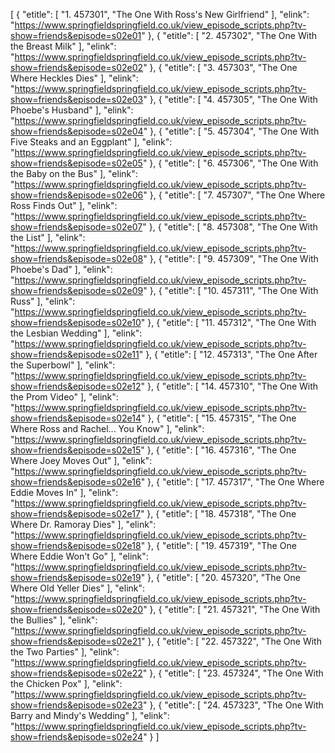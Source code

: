 [
	{
		"etitle": [
			"1. 457301",
			"The One With Ross's New Girlfriend"
		],
		"elink": "https://www.springfieldspringfield.co.uk/view_episode_scripts.php?tv-show=friends&episode=s02e01"
	},
	{
		"etitle": [
			"2. 457302",
			"The One With the Breast Milk"
		],
		"elink": "https://www.springfieldspringfield.co.uk/view_episode_scripts.php?tv-show=friends&episode=s02e02"
	},
	{
		"etitle": [
			"3. 457303",
			"The One Where Heckles Dies"
		],
		"elink": "https://www.springfieldspringfield.co.uk/view_episode_scripts.php?tv-show=friends&episode=s02e03"
	},
	{
		"etitle": [
			"4. 457305",
			"The One With Phoebe's Husband"
		],
		"elink": "https://www.springfieldspringfield.co.uk/view_episode_scripts.php?tv-show=friends&episode=s02e04"
	},
	{
		"etitle": [
			"5. 457304",
			"The One With Five Steaks and an Eggplant"
		],
		"elink": "https://www.springfieldspringfield.co.uk/view_episode_scripts.php?tv-show=friends&episode=s02e05"
	},
	{
		"etitle": [
			"6. 457306",
			"The One With the Baby on the Bus"
		],
		"elink": "https://www.springfieldspringfield.co.uk/view_episode_scripts.php?tv-show=friends&episode=s02e06"
	},
	{
		"etitle": [
			"7. 457307",
			"The One Where Ross Finds Out"
		],
		"elink": "https://www.springfieldspringfield.co.uk/view_episode_scripts.php?tv-show=friends&episode=s02e07"
	},
	{
		"etitle": [
			"8. 457308",
			"The One With the List"
		],
		"elink": "https://www.springfieldspringfield.co.uk/view_episode_scripts.php?tv-show=friends&episode=s02e08"
	},
	{
		"etitle": [
			"9. 457309",
			"The One With Phoebe's Dad"
		],
		"elink": "https://www.springfieldspringfield.co.uk/view_episode_scripts.php?tv-show=friends&episode=s02e09"
	},
	{
		"etitle": [
			"10. 457311",
			"The One With Russ"
		],
		"elink": "https://www.springfieldspringfield.co.uk/view_episode_scripts.php?tv-show=friends&episode=s02e10"
	},
	{
		"etitle": [
			"11. 457312",
			"The One With the Lesbian Wedding"
		],
		"elink": "https://www.springfieldspringfield.co.uk/view_episode_scripts.php?tv-show=friends&episode=s02e11"
	},
	{
		"etitle": [
			"12. 457313",
			"The One After the Superbowl"
		],
		"elink": "https://www.springfieldspringfield.co.uk/view_episode_scripts.php?tv-show=friends&episode=s02e12"
	},
	{
		"etitle": [
			"14. 457310",
			"The One With the Prom Video"
		],
		"elink": "https://www.springfieldspringfield.co.uk/view_episode_scripts.php?tv-show=friends&episode=s02e14"
	},
	{
		"etitle": [
			"15. 457315",
			"The One Where Ross and Rachel... You Know"
		],
		"elink": "https://www.springfieldspringfield.co.uk/view_episode_scripts.php?tv-show=friends&episode=s02e15"
	},
	{
		"etitle": [
			"16. 457316",
			"The One Where Joey Moves Out"
		],
		"elink": "https://www.springfieldspringfield.co.uk/view_episode_scripts.php?tv-show=friends&episode=s02e16"
	},
	{
		"etitle": [
			"17. 457317",
			"The One Where Eddie Moves In"
		],
		"elink": "https://www.springfieldspringfield.co.uk/view_episode_scripts.php?tv-show=friends&episode=s02e17"
	},
	{
		"etitle": [
			"18. 457318",
			"The One Where Dr. Ramoray Dies"
		],
		"elink": "https://www.springfieldspringfield.co.uk/view_episode_scripts.php?tv-show=friends&episode=s02e18"
	},
	{
		"etitle": [
			"19. 457319",
			"The One Where Eddie Won't Go"
		],
		"elink": "https://www.springfieldspringfield.co.uk/view_episode_scripts.php?tv-show=friends&episode=s02e19"
	},
	{
		"etitle": [
			"20. 457320",
			"The One Where Old Yeller Dies"
		],
		"elink": "https://www.springfieldspringfield.co.uk/view_episode_scripts.php?tv-show=friends&episode=s02e20"
	},
	{
		"etitle": [
			"21. 457321",
			"The One With the Bullies"
		],
		"elink": "https://www.springfieldspringfield.co.uk/view_episode_scripts.php?tv-show=friends&episode=s02e21"
	},
	{
		"etitle": [
			"22. 457322",
			"The One With the Two Parties"
		],
		"elink": "https://www.springfieldspringfield.co.uk/view_episode_scripts.php?tv-show=friends&episode=s02e22"
	},
	{
		"etitle": [
			"23. 457324",
			"The One With the Chicken Pox"
		],
		"elink": "https://www.springfieldspringfield.co.uk/view_episode_scripts.php?tv-show=friends&episode=s02e23"
	},
	{
		"etitle": [
			"24. 457323",
			"The One With Barry and Mindy's Wedding"
		],
		"elink": "https://www.springfieldspringfield.co.uk/view_episode_scripts.php?tv-show=friends&episode=s02e24"
	}
]